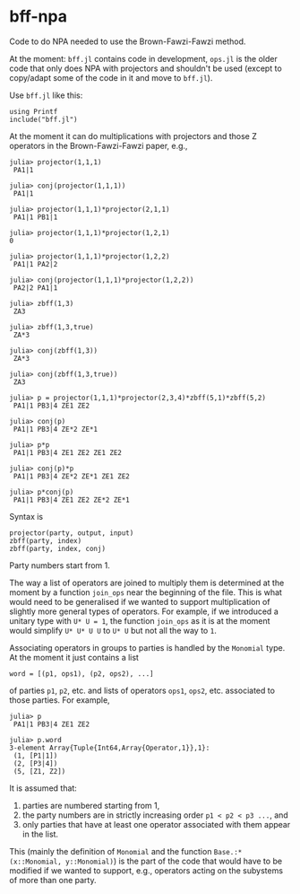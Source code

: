 # bff-npa

Code to do NPA needed to use the Brown-Fawzi-Fawzi method.

At the moment: `bff.jl` contains code in development, `ops.jl` is the older
code that only does NPA with projectors and shouldn't be used (except to
copy/adapt some of the code in it and move to `bff.jl`).

Use `bff.jl` like this:
```
using Printf
include("bff.jl")
```

At the moment it can do multiplications with projectors and those Z operators
in the Brown-Fawzi-Fawzi paper, e.g.,
```
julia> projector(1,1,1)
 PA1|1

julia> conj(projector(1,1,1))
 PA1|1

julia> projector(1,1,1)*projector(2,1,1)
 PA1|1 PB1|1

julia> projector(1,1,1)*projector(1,2,1)
0

julia> projector(1,1,1)*projector(1,2,2)
 PA1|1 PA2|2

julia> conj(projector(1,1,1)*projector(1,2,2))
 PA2|2 PA1|1

julia> zbff(1,3)
 ZA3

julia> zbff(1,3,true)
 ZA*3

julia> conj(zbff(1,3))
 ZA*3

julia> conj(zbff(1,3,true))
 ZA3

julia> p = projector(1,1,1)*projector(2,3,4)*zbff(5,1)*zbff(5,2)
 PA1|1 PB3|4 ZE1 ZE2

julia> conj(p)
 PA1|1 PB3|4 ZE*2 ZE*1

julia> p*p
 PA1|1 PB3|4 ZE1 ZE2 ZE1 ZE2

julia> conj(p)*p
 PA1|1 PB3|4 ZE*2 ZE*1 ZE1 ZE2

julia> p*conj(p)
 PA1|1 PB3|4 ZE1 ZE2 ZE*2 ZE*1
```

Syntax is
```
projector(party, output, input)
zbff(party, index)
zbff(party, index, conj)
```
Party numbers start from 1.

The way a list of operators are joined to multiply them is determined at the
moment by a function `join_ops` near the beginning of the file. This is what
would need to be generalised if we wanted to support multiplication of
slightly more general types of operators. For example, if we introduced a
unitary type with `U* U = 1`, the function `join_ops` as it is at the moment
would simplify `U* U* U U` to `U* U` but not all the way to `1`.

Associating operators in groups to parties is handled by the `Monomial`
type. At the moment it just contains a list
```
word = [(p1, ops1), (p2, ops2), ...]
```
of parties `p1`, `p2`, etc. and lists of operators `ops1`, `ops2`,
etc. associated to those parties. For example,
```
julia> p
 PA1|1 PB3|4 ZE1 ZE2

julia> p.word
3-element Array{Tuple{Int64,Array{Operator,1}},1}:
 (1, [P1|1])
 (2, [P3|4])
 (5, [Z1, Z2])
```
It is assumed that:

1. parties are numbered starting from 1,
2. the party numbers are in strictly increasing order `p1 < p2 < p3 ...`, and
3. only parties that have at least one operator associated with them appear
   in the list.

This (mainly the definition of `Monomial` and the function
`Base.:*(x::Monomial, y::Monomial)`) is the part of the code that would have
to be modified if we wanted to support, e.g., operators acting on the
subystems of more than one party.
